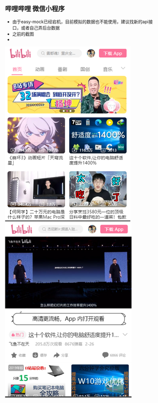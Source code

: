 ## 哔哩哔哩 微信小程序
- 由于easy-mock已经宕机，目前模拟的数据也不能使用，建议找新的api接口，或者自己弄后台数据
- 之前的截图
-
 ![snapshot](images/snapshot.PNG) ![snapshot2](images/snapshot2.PNG)
